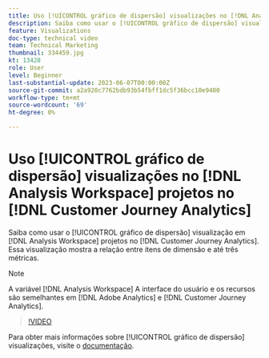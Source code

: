 ```yaml
---
title: Uso [!UICONTROL gráfico de dispersão] visualizações no [!DNL Analysis Workspace] projetos
description: Saiba como usar o [!UICONTROL gráfico de dispersão] visualização em [!DNL Analysis Workspace] projetos no [!DNL Customer Journey Analytics].
feature: Visualizations
doc-type: technical video
team: Technical Marketing
thumbnail: 334459.jpg
kt: 13428
role: User
level: Beginner
last-substantial-update: 2023-06-07T00:00:00Z
source-git-commit: a2a920c7762bdb93b54fbff1dc5f36bcc10e9400
workflow-type: tm+mt
source-wordcount: '69'
ht-degree: 0%

---
```


# Uso [!UICONTROL gráfico de dispersão] visualizações no [!DNL Analysis Workspace] projetos no [!DNL Customer Journey Analytics]

Saiba como usar o [!UICONTROL gráfico de dispersão] visualização em [!DNL Analysis Workspace] projetos no [!DNL Customer Journey Analytics]. Essa visualização mostra a relação entre itens de dimensão e até três métricas.

>[!NOTE]
>
>A variável [!DNL Analysis Workspace] A interface do usuário e os recursos são semelhantes em [!DNL Adobe Analytics] e [!DNL Customer Journey Analytics].

>[!VIDEO](https://video.tv.adobe.com/v/334459/?quality=12&learn=on)

Para obter mais informações sobre [!UICONTROL gráfico de dispersão] visualizações, visite o [documentação](https://experienceleague.adobe.com/docs/analytics-platform/using/cja-workspace/visualizations/scatterplot.html).
